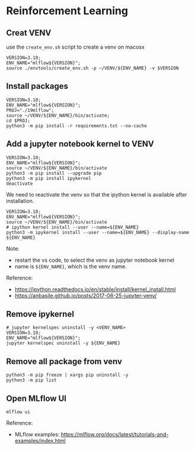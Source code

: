 # Reinforcement Learning

## Creat VENV
use the `create_env.sh` script to create a venv on macosx

```shell
VERSION=3.10;
ENV_NAME="mlflow${VERSION}";
source ./envtools/create_env.sh -p ~/VENV/${ENV_NAME} -v $VERSION
```

## Install packages 
```shell
VERSION=3.10;
ENV_NAME="mlflow${VERSION}";
PROJ="./19mlflow";
source ~/VENV/${ENV_NAME}/bin/activate;
cd $PROJ;
python3 -m pip install -r requirements.txt --no-cache
```

## Add a jupyter notebook kernel to VENV
```console
VERSION=3.10;
ENV_NAME="mlflow${VERSION}";
source ~/VENV/${ENV_NAME}/bin/activate
python3 -m pip install --upgrade pip
python3 -m pip install ipykernel
deactivate
```

We need to reactivate the venv so that the ipython kernel is available after installation.
```shell
VERSION=3.10;
ENV_NAME="mlflow${VERSION}";
source ~/VENV/${ENV_NAME}/bin/activate
# ipython kernel install --user --name=${ENV_NAME}
python3 -m ipykernel install --user --name=${ENV_NAME} --display-name ${ENV_NAME}
```
Note: 
* restart the vs code, to select the venv as jupyter notebook kernel 
* name is `${ENV_NAME}`, which is the venv name.

Reference:
* https://ipython.readthedocs.io/en/stable/install/kernel_install.html
* https://anbasile.github.io/posts/2017-06-25-jupyter-venv/

## Remove ipykernel
```shell
# jupyter kernelspec uninstall -y <VENV_NAME>
VERSION=3.10;
ENV_NAME="mlflow${VERSION}";
jupyter kernelspec uninstall -y ${ENV_NAME}
```

## Remove all package from venv
```
python3 -m pip freeze | xargs pip uninstall -y
python3 -m pip list
```

## Open MLflow UI
```shell
mlflow ui
``````

Reference:
* MLflow examples: https://mlflow.org/docs/latest/tutorials-and-examples/index.html